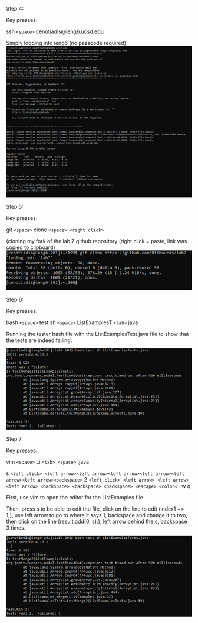 Step 4:

Key presses:

ssh ```<space>``` cenotiadis@ieng6.ucsd.edu

Simply logging into ieng6 (no passcode required) 
![Image](lab31.PNG)

Step 5:

Key presses:

git ```<space>``` clone ```<space> <right click>```

(cloning my fork of the lab 7 github repository (right click = paste, link was copied to clipboard)
![Image](lab32.PNG)

Step 6:

Key presses:

bash ```<space>``` test.sh ```<space>``` ListExamplesT ```<tab>``` java

Running the tester bash file with the ListExamplesTest.java file to show that the tests are indeed failing.

![Image](lab33.PNG)

Step 7:

Key presses:


vim ```<space>``` Li ```<tab> <space>``` .java

s ```<left click> <left arrow><left arrow><left arrow><left arrow><left arrow><left arrow><backspace>``` 2 ```<left click> <left arrow> <left arrow> <left arrow> <backspace> <backspace> <backspace> <escape> <colon< ``` w q

First, use vim to open the editor for the ListExamples file. 

Then, press s to be able to edit the file, click on the line to edit (index1 += 1;), use left arrow to go to where it says 1, backspace and change it to two, then click on the line (result.add(0, s);), left arrow behind the s, backspace 3 times.

![Image](lab33.PNG)
